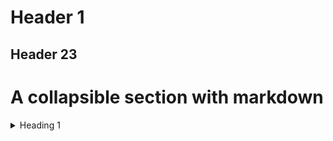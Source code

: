 # Header 1
## Header 23
# A collapsible section with markdown
<details><summary>
Heading 1
</summary>  
+   &ensp;<details><summary>Heading1</summary>sub1
+       &ensp;<details><summary>Heading2</summary>sub2
</details>
</details>
</details>
